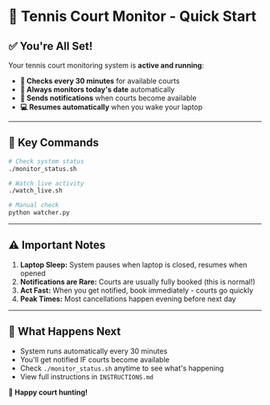 # 🎾 Tennis Court Monitor - Quick Start

## ✅ **You're All Set!**

Your tennis court monitoring system is **active and running**:

- **🔄 Checks every 30 minutes** for available courts
- **📅 Always monitors today's date** automatically  
- **📧 Sends notifications** when courts become available
- **💻 Resumes automatically** when you wake your laptop

---

## 📱 **Key Commands**

```bash
# Check system status
./monitor_status.sh

# Watch live activity  
./watch_live.sh

# Manual check
python watcher.py
```

---

## ⚠️ **Important Notes**

1. **Laptop Sleep:** System pauses when laptop is closed, resumes when opened
2. **Notifications are Rare:** Courts are usually fully booked (this is normal!)
3. **Act Fast:** When you get notified, book immediately - courts go quickly
4. **Peak Times:** Most cancellations happen evening before next day

---

## 🎯 **What Happens Next**

- System runs automatically every 30 minutes
- You'll get notified IF courts become available
- Check `./monitor_status.sh` anytime to see what's happening
- View full instructions in `INSTRUCTIONS.md`

**🎾 Happy court hunting!**
